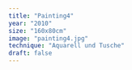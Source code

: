 ```yaml
---
title: "Painting4"
year: "2010"
size: "160x80cm"
image: "painting4.jpg"
technique: "Aquarell und Tusche"
draft: false
---
```

